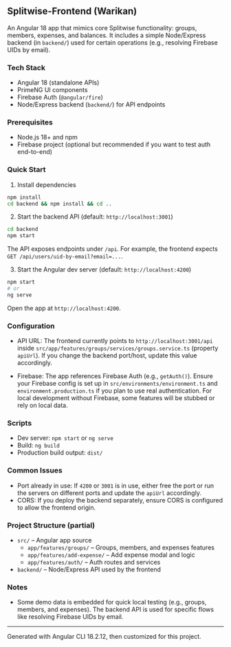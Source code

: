 ## Splitwise-Frontend (Warikan)

An Angular 18 app that mimics core Splitwise functionality: groups, members, expenses, and balances. It includes a simple Node/Express backend (in `backend/`) used for certain operations (e.g., resolving Firebase UIDs by email).

### Tech Stack
- Angular 18 (standalone APIs)
- PrimeNG UI components
- Firebase Auth (`@angular/fire`)
- Node/Express backend (`backend/`) for API endpoints

### Prerequisites
- Node.js 18+ and npm
- Firebase project (optional but recommended if you want to test auth end-to-end)

### Quick Start

1) Install dependencies

```bash
npm install
cd backend && npm install && cd ..
```

2) Start the backend API (default: `http://localhost:3001`)

```bash
cd backend
npm start
```

The API exposes endpoints under `/api`. For example, the frontend expects `GET /api/users/uid-by-email?email=...`.

3) Start the Angular dev server (default: `http://localhost:4200`)

```bash
npm start
# or
ng serve
```

Open the app at `http://localhost:4200`.

### Configuration

- API URL: The frontend currently points to `http://localhost:3001/api` inside `src/app/features/groups/services/groups.service.ts` (property `apiUrl`). If you change the backend port/host, update this value accordingly.

- Firebase: The app references Firebase Auth (e.g., `getAuth()`). Ensure your Firebase config is set up in `src/environments/environment.ts` and `environment.production.ts` if you plan to use real authentication. For local development without Firebase, some features will be stubbed or rely on local data.

### Scripts

- Dev server: `npm start` or `ng serve`
- Build: `ng build`
- Production build output: `dist/`

### Common Issues

- Port already in use: If `4200` or `3001` is in use, either free the port or run the servers on different ports and update the `apiUrl` accordingly.
- CORS: If you deploy the backend separately, ensure CORS is configured to allow the frontend origin.

### Project Structure (partial)

- `src/` – Angular app source
  - `app/features/groups/` – Groups, members, and expenses features
  - `app/features/add-expense/` – Add expense modal and logic
  - `app/features/auth/` – Auth routes and services
- `backend/` – Node/Express API used by the frontend

### Notes

- Some demo data is embedded for quick local testing (e.g., groups, members, and expenses). The backend API is used for specific flows like resolving Firebase UIDs by email.

---

Generated with Angular CLI 18.2.12, then customized for this project.
